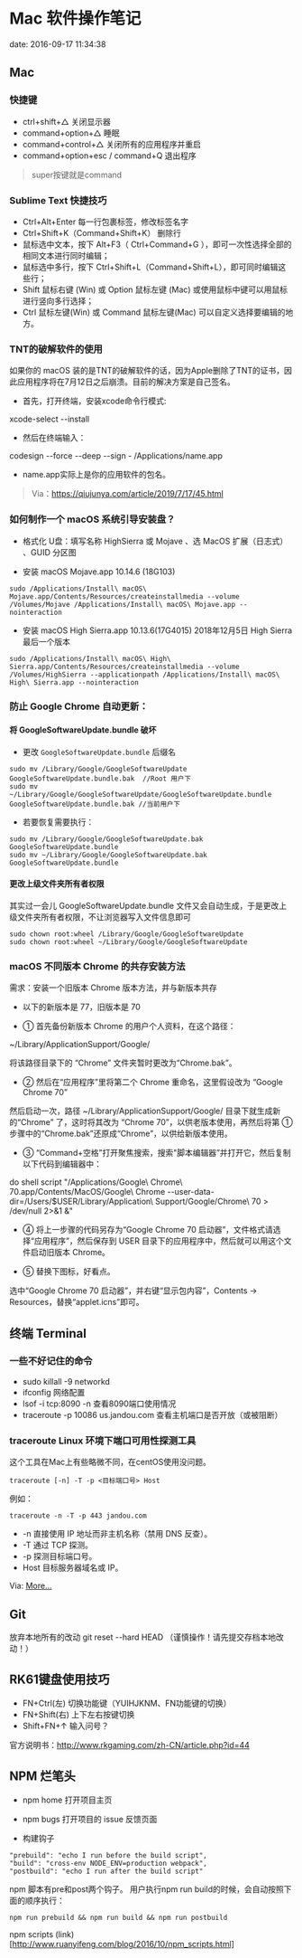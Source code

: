 # Mac 软件操作笔记

date: 2016-09-17 11:34:38

## Mac

### 快捷键

- ctrl+shift+△  关闭显示器
- command+option+△  睡眠
- command+control+△ 关闭所有的应用程序并重启
- command+option+esc / command+Q 退出程序

> super按键就是command

### Sublime Text 快捷技巧

- Ctrl+Alt+Enter 每一行包裹标签，修改标签名字 
- Ctrl+Shift+K（Command+Shift+K）  删除行
- 鼠标选中文本，按下 Alt+F3（ Ctrl+Command+G ），即可一次性选择全部的相同文本进行同时编辑；
- 鼠标选中多行，按下 Ctrl+Shift+L（Command+Shift+L），即可同时编辑这些行；
- Shift 鼠标右键 (Win) 或 Option 鼠标左键 (Mac) 或使用鼠标中键可以用鼠标进行竖向多行选择；
- Ctrl 鼠标左键(Win) 或 Command 鼠标左键(Mac) 可以自定义选择要编辑的地方。

### TNT的破解软件的使用

如果你的 macOS 装的是TNT的破解软件的话，因为Apple删除了TNT的证书，因此应用程序将在7月12日之后崩溃。目前的解决方案是自己签名。

- 首先，打开终端，安装xcode命令行模式:

xcode-select --install

- 然后在终端输入：

codesign --force --deep --sign - /Applications/name.app

* name.app实际上是你的应用软件的包名。

> Via：https://qiujunya.com/article/2019/7/17/45.html

### 如何制作一个 macOS 系统引导安装盘？

- 格式化 U盘：填写名称 HighSierra 或 Mojave  、选 MacOS 扩展（日志式） 、GUID 分区图

- 安装 macOS Mojave.app  10.14.6 (18G103)

```
sudo /Applications/Install\ macOS\ Mojave.app/Contents/Resources/createinstallmedia --volume /Volumes/Mojave /Applications/Install\ macOS\ Mojave.app --nointeraction
```

- 安装 macOS High Sierra.app   10.13.6(17G4015)   2018年12月5日  High Sierra最后一个版本

```
sudo /Applications/Install\ macOS\ High\ Sierra.app/Contents/Resources/createinstallmedia --volume /Volumes/HighSierra --applicationpath /Applications/Install\ macOS\ High\ Sierra.app --nointeraction
```

### 防止 Google Chrome 自动更新：

#### 将 GoogleSoftwareUpdate.bundle 破坏

- 更改 `GoogleSoftwareUpdate.bundle` 后缀名

```
sudo mv /Library/Google/GoogleSoftwareUpdate GoogleSoftwareUpdate.bundle.bak  //Root 用户下
sudo mv ~/Library/Google/GoogleSoftwareUpdate/GoogleSoftwareUpdate.bundle  GoogleSoftwareUpdate.bundle.bak //当前用户下
```

- 若要恢复需要执行：
```
sudo mv /Library/Google/GoogleSoftwareUpdate.bak GoogleSoftwareUpdate.bundle
sudo mv ~/Library/Google/GoogleSoftwareUpdate.bak GoogleSoftwareUpdate.bundle
```

#### 更改上级文件夹所有者权限

其实过一会儿 GoogleSoftwareUpdate.bundle 文件又会自动生成，于是更改上级文件夹所有者权限，不让浏览器写入文件信息即可 

```
sudo chown root:wheel /Library/Google/GoogleSoftwareUpdate
sudo chown root:wheel ~/Library/Google/GoogleSoftwareUpdate
```

### macOS 不同版本 Chrome 的共存安装方法

需求：安装一个旧版本 Chrome 版本方法，并与新版本共存

* 以下的新版本是 77，旧版本是 70

- ① 首先备份新版本 Chrome 的用户个人资料，在这个路径：

~/Library/ApplicationSupport/Google/  

将该路径目录下的 “Chrome” 文件夹暂时更改为“Chrome.bak”。

- ② 然后在“应用程序”里将第二个 Chrome 重命名，这里假设改为 “Google Chrome 70”

然后启动一次，路径 ~/Library/ApplicationSupport/Google/ 目录下就生成新的“Chrome” 了，这时将其改为 “Chrome 70”，以供老版本使用，再然后将第 ① 步骤中的“Chrome.bak”还原成“Chrome”，以供给新版本使用。

- ③ “Command+空格”打开聚焦搜索，搜索"脚本编辑器”并打开它，然后复制以下代码到编辑器中：

do shell script "/Applications/Google\\ Chrome\\ 70.app/Contents/MacOS/Google\\ Chrome --user-data-dir=/Users/$USER/Library/Application\\ Support/Google/Chrome\\ 70 > /dev/null 2>&1 &"

- ④ 将上一步骤的代码另存为“Google Chrome 70 启动器”，文件格式请选择“应用程序”，然后保存到 USER 目录下的应用程序中，然后就可以用这个文件启动旧版本 Chrome。

- ⑤ 替换下图标，好看点。

选中“Google Chrome 70 启动器”，并右键“显示包内容”，Contents → Resources，替换“applet.icns”即可。

## 终端 Terminal
### 一些不好记住的命令
- sudo killall -9  networkd
- ifconfig  网络配置
- lsof -i tcp:8090 -n  查看8090端口使用情况
- traceroute -p 10086 us.jandou.com  查看主机端口是否开放（或被阻断）

###  traceroute  Linux 环境下端口可用性探测工具

这个工具在Mac上有些略微不同，在centOS使用没问题。

`traceroute [-n] -T -p <目标端口号> Host`

例如：

`traceroute -n -T -p 443 jandou.com`

- -n 直接使用 IP 地址而非主机名称（禁用 DNS 反查）。
- -T 通过 TCP 探测。
- -p 探测目标端口号。
-  Host 目标服务器域名或 IP。

Via: [More...](https://www.alibabacloud.com/help/zh/faq-detail/40572.htm) 
## Git 

 放弃本地所有的改动  git reset --hard HEAD  （谨慎操作！请先提交存档本地改动！）


##  RK61键盘使用技巧

- FN+Ctrl(左)  切换功能键（YUIHJKNM、FN功能键的切换）
- FN+Shift(右)  上下左右按键切换
- Shift+FN+↑ 输入问号？

官方说明书：http://www.rkgaming.com/zh-CN/article.php?id=44


##  NPM 烂笔头

- npm home 打开项目主页
- npm bugs 打开项目的 issue 反馈页面

- 构建钩子
```
"prebuild": "echo I run before the build script",
"build": "cross-env NODE_ENV=production webpack",
"postbuild": "echo I run after the build script"
```
npm 脚本有pre和post两个钩子。
用户执行npm run build的时候，会自动按照下面的顺序执行：

```
npm run prebuild && npm run build && npm run postbuild
```

npm scripts  (link)[http://www.ruanyifeng.com/blog/2016/10/npm_scripts.html]